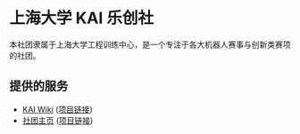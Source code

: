 # 上海大学 KAI 乐创社

本社团隶属于上海大学工程训练中心，是一个专注于各大机器人赛事与创新类赛项的社团。

## 提供的服务

* [KAI Wiki](https://wiki.shukai.dev/) ([项目链接](https://github.com/shukai-dev/wiki.shukai.dev))
* [社团主页](https://shukai.dev/) ([项目链接](https://github.com/shukai-dev/shukai.dev))
